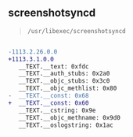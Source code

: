 ## screenshotsyncd

> `/usr/libexec/screenshotsyncd`

```diff

-1113.2.26.0.0
+1113.3.1.0.0
   __TEXT.__text: 0xfdc
   __TEXT.__auth_stubs: 0x2a0
   __TEXT.__objc_stubs: 0x3c0
   __TEXT.__objc_methlist: 0x80
-  __TEXT.__const: 0x68
+  __TEXT.__const: 0x60
   __TEXT.__cstring: 0x9e
   __TEXT.__objc_methname: 0x9d0
   __TEXT.__oslogstring: 0x1ac

```

